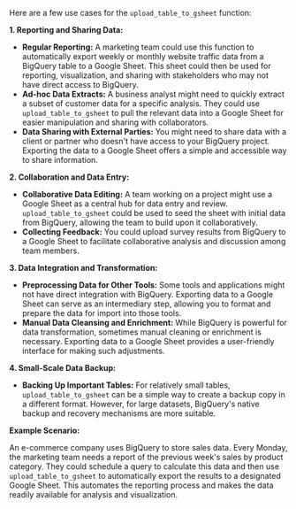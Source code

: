 Here are a few use cases for the `upload_table_to_gsheet` function:

**1. Reporting and Sharing Data:**

* **Regular Reporting:**  A marketing team could use this function to automatically export weekly or monthly website traffic data from a BigQuery table to a Google Sheet. This sheet could then be used for reporting, visualization, and sharing with stakeholders who may not have direct access to BigQuery.
* **Ad-hoc Data Extracts:**  A business analyst might need to quickly extract a subset of customer data for a specific analysis.  They could use `upload_table_to_gsheet` to pull the relevant data into a Google Sheet for easier manipulation and sharing with collaborators.
* **Data Sharing with External Parties:** You might need to share data with a client or partner who doesn't have access to your BigQuery project. Exporting the data to a Google Sheet offers a simple and accessible way to share information.

**2. Collaboration and Data Entry:**

* **Collaborative Data Editing:**  A team working on a project might use a Google Sheet as a central hub for data entry and review.  `upload_table_to_gsheet` could be used to seed the sheet with initial data from BigQuery, allowing the team to build upon it collaboratively.
* **Collecting Feedback:** You could upload survey results from BigQuery to a Google Sheet to facilitate collaborative analysis and discussion among team members.

**3. Data Integration and Transformation:**

* **Preprocessing Data for Other Tools:**  Some tools and applications might not have direct integration with BigQuery. Exporting data to a Google Sheet can serve as an intermediary step, allowing you to format and prepare the data for import into those tools.
* **Manual Data Cleansing and Enrichment:** While BigQuery is powerful for data transformation, sometimes manual cleaning or enrichment is necessary. Exporting data to a Google Sheet provides a user-friendly interface for making such adjustments.

**4. Small-Scale Data Backup:**

* **Backing Up Important Tables:** For relatively small tables, `upload_table_to_gsheet` can be a simple way to create a backup copy in a different format.  However, for large datasets, BigQuery's native backup and recovery mechanisms are more suitable.

**Example Scenario:**

An e-commerce company uses BigQuery to store sales data. Every Monday, the marketing team needs a report of the previous week's sales by product category. They could schedule a query to calculate this data and then use `upload_table_to_gsheet` to automatically export the results to a designated Google Sheet. This automates the reporting process and makes the data readily available for analysis and visualization.
